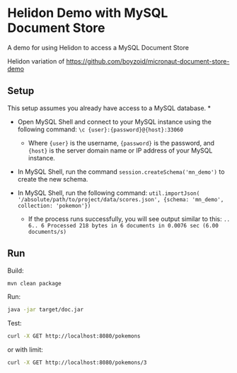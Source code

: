 # Helidon Demo with MySQL Document Store

A demo for using Helidon to access a MySQL Document Store

Helidon variation of https://github.com/boyzoid/micronaut-document-store-demo


## Setup

This setup assumes you already have access to a MySQL database.
*
* Open MySQL Shell and connect to your MySQL instance using the following command: `\c {user}:{password}@{host}:33060`

    * Where `{user}` is the username, `{password}` is the password, and `{host}` is the server domain name or IP address of your MySQL instance.
* In MySQL Shell, run the command `session.createSchema('mn_demo')` to create the new schema.
* In MySQL Shell, run the following command: `util.importJson( '/absolute/path/to/project/data/scores.json', {schema: 'mn_demo', collection: 'pokemon'})`

    * If the process runs successfully, you will see output similar to this:
      `.. 6.. 6
      Processed 218 bytes in 6 documents in 0.0076 sec (6.00 documents/s)`

## Run

Build:

```bash
mvn clean package
```

Run: 

```bash
java -jar target/doc.jar
```

Test:

```bash
curl -X GET http://localhost:8080/pokemons
```

or with limit:

```bash
curl -X GET http://localhost:8080/pokemons/3
```
